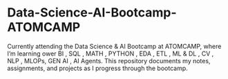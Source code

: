 # Data-Science-AI-Bootcamp-ATOMCAMP
Currently attending the Data Science &amp; AI Bootcamp at ATOMCAMP, where I’m learning ower BI , SQL , MATH , PYTHON , EDA , ETL , ML &amp; DL , CV , NLP , MLOPs, GEN AI , AI Agents. This repository documents my notes, assignments, and projects as I progress through the bootcamp.
